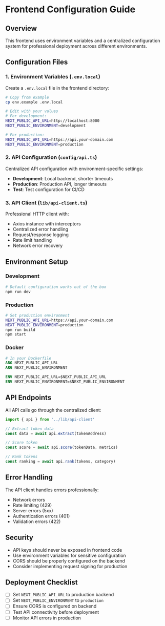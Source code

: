 # Frontend Configuration Guide

## Overview

This frontend uses environment variables and a centralized configuration system for professional deployment across different environments.

## Configuration Files

### 1. Environment Variables (`.env.local`)

Create a `.env.local` file in the frontend directory:

```bash
# Copy from example
cp env.example .env.local

# Edit with your values
# For development:
NEXT_PUBLIC_API_URL=http://localhost:8000
NEXT_PUBLIC_ENVIRONMENT=development

# For production:
NEXT_PUBLIC_API_URL=https://api.your-domain.com
NEXT_PUBLIC_ENVIRONMENT=production
```

### 2. API Configuration (`config/api.ts`)

Centralized API configuration with environment-specific settings:

- **Development**: Local backend, shorter timeouts
- **Production**: Production API, longer timeouts
- **Test**: Test configuration for CI/CD

### 3. API Client (`lib/api-client.ts`)

Professional HTTP client with:
- Axios instance with interceptors
- Centralized error handling
- Request/response logging
- Rate limit handling
- Network error recovery

## Environment Setup

### Development

```bash
# Default configuration works out of the box
npm run dev
```

### Production

```bash
# Set production environment
NEXT_PUBLIC_API_URL=https://api.your-domain.com
NEXT_PUBLIC_ENVIRONMENT=production
npm run build
npm start
```

### Docker

```dockerfile
# In your Dockerfile
ARG NEXT_PUBLIC_API_URL
ARG NEXT_PUBLIC_ENVIRONMENT

ENV NEXT_PUBLIC_API_URL=$NEXT_PUBLIC_API_URL
ENV NEXT_PUBLIC_ENVIRONMENT=$NEXT_PUBLIC_ENVIRONMENT
```

## API Endpoints

All API calls go through the centralized client:

```typescript
import { api } from '../lib/api-client'

// Extract token data
const data = await api.extract(tokenAddress)

// Score token
const score = await api.score(tokenData, metrics)

// Rank tokens
const ranking = await api.rank(tokens, category)
```

## Error Handling

The API client handles errors professionally:

- Network errors
- Rate limiting (429)
- Server errors (5xx)
- Authentication errors (401)
- Validation errors (422)

## Security

- API keys should never be exposed in frontend code
- Use environment variables for sensitive configuration
- CORS should be properly configured on the backend
- Consider implementing request signing for production

## Deployment Checklist

- [ ] Set `NEXT_PUBLIC_API_URL` to production backend
- [ ] Set `NEXT_PUBLIC_ENVIRONMENT` to `production`
- [ ] Ensure CORS is configured on backend
- [ ] Test API connectivity before deployment
- [ ] Monitor API errors in production
